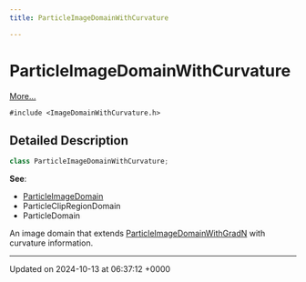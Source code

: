 ```yaml
---
title: ParticleImageDomainWithCurvature

---
```


# ParticleImageDomainWithCurvature



 [More...](#detailed-description)


`#include <ImageDomainWithCurvature.h>`

## Detailed Description

```cpp
class ParticleImageDomainWithCurvature;
```


**See**: 

  * [ParticleImageDomain](../Classes/classParticleImageDomain.md)
  * ParticleClipRegionDomain 
  * ParticleDomain 


An image domain that extends [ParticleImageDomainWithGradN](../Classes/classParticleImageDomainWithGradN.md) with curvature information.

-------------------------------

Updated on 2024-10-13 at 06:37:12 +0000